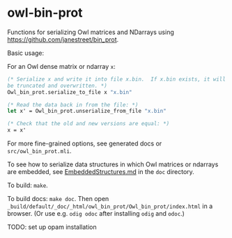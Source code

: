 owl-bin-prot
====

Functions for serializing Owl matrices and NDarrays using
https://github.com/janestreet/bin_prot.

Basic usage:

For an Owl dense matrix or ndarray `x`:

```OCaml
(* Serialize x and write it into file x.bin.  If x.bin exists, it will
be truncated and overwritten. *)
Owl_bin_prot.serialize_to_file x "x.bin"

(* Read the data back in from the file: *)
let x' = Owl_bin_prot.unserialize_from_file "x.bin"

(* Check that the old and new versions are equal: *)
x = x'
```
For more fine-grained options, see generated docs or `src/owl_bin_prot.mli`.

To see how to serialize data structures in which Owl matrices or
ndarrays are embedded, see
[EmbeddedStructures.md](doc/EmbeddedStructures.md) in the `doc`
directory.

To build: `make`.

To build docs: `make doc`.  Then open
`_build/default/_doc/_html/owl_bin_prot/Owl_bin_prot/index.html` in a
browser.  (Or use e.g. `odig odoc` after installing `odig` and `odoc`.)

TODO: set up opam installation
